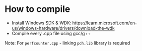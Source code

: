 # How to compile

- Install Windows SDK & WDK: https://learn.microsoft.com/en-us/windows-hardware/drivers/download-the-wdk
- Compile every .cpp file using gcc/g++

Note: For `perfcounter.cpp` - linking `pdh.lib` library is required
